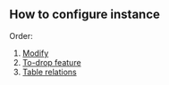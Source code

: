 ## How to configure instance

Order:
1. [Modify](https://github.com/Alexxx180/Prosperity/tree/sql/DDL/Alter/Modify)
2. [To-drop feature](https://github.com/Alexxx180/Prosperity/blob/sql/DDL/Alter/ToDrop.sql)
3. [Table relations](https://github.com/Alexxx180/Prosperity/blob/sql/DDL/Alter/TableRelations.sql)
